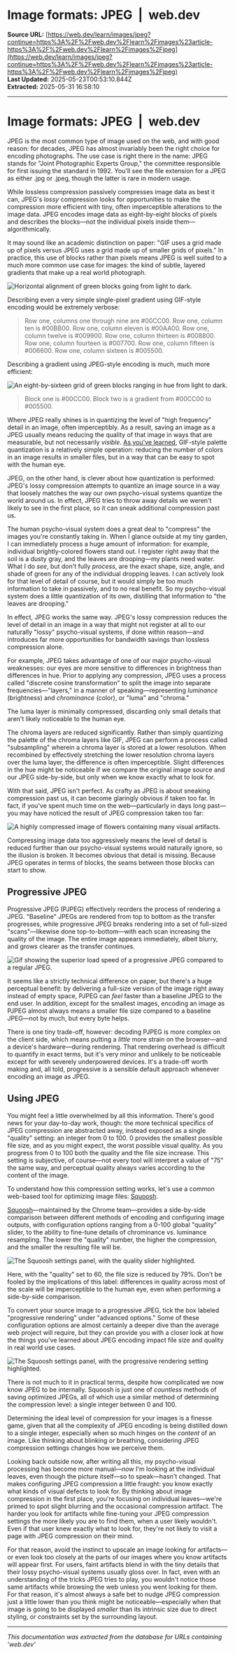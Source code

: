 # Image formats: JPEG  |  web.dev

**Source URL:** [https://web.dev/learn/images/jpeg?continue=https%3A%2F%2Fweb.dev%2Flearn%2Fimages%23article-https%3A%2F%2Fweb.dev%2Flearn%2Fimages%2Fjpeg](https://web.dev/learn/images/jpeg?continue=https%3A%2F%2Fweb.dev%2Flearn%2Fimages%23article-https%3A%2F%2Fweb.dev%2Flearn%2Fimages%2Fjpeg)  
**Last Updated:** 2025-05-23T00:53:10.844Z  
**Extracted:** 2025-05-31 16:58:10

---

# Image formats: JPEG  |  web.dev

JPEG is the most common type of image used on the web, and with good reason: for decades, JPEG has almost invariably been the right choice for encoding photographs. The use case is right there in the name: JPEG stands for "Joint Photographic Experts Group," the committee responsible for first issuing the standard in 1992. You'll see the file extension for a JPEG as either .jpg or .jpeg, though the latter is rare in modern usage.

While lossless compression passively compresses image data as best it can, JPEG's _lossy_ compression looks for opportunities to make the compression more efficient with tiny, often imperceptible alterations to the image data. JPEG encodes image data as eight-by-eight blocks of pixels and describes the blocks—not the individual pixels inside them—algorithmically.

It may sound like an academic distinction on paper: "GIF uses a grid made up of pixels versus JPEG uses a grid made up of smaller grids of pixels." In practice, this use of blocks rather than pixels means JPEG is well suited to a much more common use case for images: the kind of subtle, layered gradients that make up a real world photograph.

![Horizontal alignment of green blocks going from light to dark.](https://web.dev/static/learn/images/jpeg/image/horizontal-alignment-gre-aac4d31124765.png)

Describing even a very simple single-pixel gradient using GIF-style encoding would be extremely verbose:

> Row one, columns one through nine are #00CC00. Row one, column ten is #00BB00. Row one, column eleven is #00AA00. Row one, column twelve is #009900. Row one, column thirteen is #008800. Row one, column fourteen is #007700. Row one, column fifteen is #006600. Row one, column sixteen is #005500.

Describing a gradient using JPEG-style encoding is much, much more efficient:

![An eight-by-sixteen grid of green blocks ranging in hue from light to dark.](https://web.dev/static/learn/images/jpeg/image/an-eight-sixteen-grid-g-989417758001c.png)

> Block one is #00CC00. Block two is a gradient from #00CC00 to #005500.

Where JPEG really shines is in quantizing the level of "high frequency" detail in an image, often imperceptibly. As a result, saving an image as a JPEG usually means reducing the quality of that image in ways that are measurable, but not necessarily _visible_. [As you've learned](https://web.dev/learn/images/gif), GIF-style palette quantization is a relatively simple operation: reducing the number of colors in an image results in smaller files, but in a way that can be easy to spot with the human eye.

JPEG, on the other hand, is clever about how quantization is performed: JPEG's lossy compression attempts to quantize an image source in a way that loosely matches the way our own psycho-visual systems quantize the world around us. In effect, JPEG tries to throw away details we weren't likely to see in the first place, so it can sneak additional compression past us.

The human psycho-visual system does a great deal to "compress" the images you're constantly taking in. When I glance outside at my tiny garden, I can immediately process a huge amount of information: for example, individual brightly-colored flowers stand out. I register right away that the soil is a dusty gray, and the leaves are drooping—my plants need water. What I do _see_, but don't fully _process_, are the exact shape, size, angle, and shade of green for any of the individual dropping leaves. I can actively look for that level of detail of course, but it would simply be too much information to take in passively, and to no real benefit. So my psycho-visual system does a little quantization of its own, distilling that information to "the leaves are drooping."

In effect, JPEG works the same way. JPEG's lossy compression reduces the level of detail in an image in a way that might not register at all to our naturally "lossy" psycho-visual systems, if done within reason—and introduces far more opportunities for bandwidth savings than lossless compression alone.

For example, JPEG takes advantage of one of our major psycho-visual weaknesses: our eyes are more sensitive to differences in brightness than differences in hue. Prior to applying any compression, JPEG uses a process called "discrete cosine transformation" to split the image into separate frequencies—"layers," in a manner of speaking—representing _luminance_ (brightness) and _chrominance_ (color), or "luma" and "chroma."

The luma layer is minimally compressed, discarding only small details that aren't likely noticeable to the human eye.

The chroma layers are reduced significantly. Rather than simply quantizing the palette of the chroma layers like GIF, JPEG can perform a process called "subsampling" wherein a chroma layer is stored at a lower resolution. When recombined by effectively stretching the lower resolution chroma layers over the luma layer, the difference is often imperceptible. Slight differences in the hue might be noticeable if we compare the original image source and our JPEG side-by-side, but only when we know exactly what to look for.

With that said, JPEG isn't perfect. As crafty as JPEG is about sneaking compression past us, it can become glaringly obvious if taken too far. In fact, if you've spent much time on the web—particularly in days long past—you may have noticed the result of JPEG compression taken too far:

![A highly compressed image of flowers containing many visual artifacts.](https://web.dev/static/learn/images/jpeg/image/a-highly-compressed-image-1bf4caf52860d.png)

Compressing image data too aggressively means the level of detail is reduced further than our psycho-visual systems would naturally ignore, so the illusion is broken. It becomes obvious that detail is missing. Because JPEG operates in terms of blocks, the seams between those blocks can start to show.

## Progressive JPEG

Progressive JPEG (PJPEG) effectively reorders the process of rendering a JPEG. "Baseline" JPEGs are rendered from top to bottom as the transfer progresses, while progressive JPEG breaks rendering into a set of full-sized "scans"—likewise done top-to-bottom—with each scan increasing the quality of the image. The entire image appears immediately, albeit blurry, and grows clearer as the transfer continues.

![Gif showing the superior load speed of a progressive JPEG compared to a regular JPEG.](https://web.dev/learn/images/jpeg/image/jpegs-comparison.gif?w=800)

It seems like a strictly technical difference on paper, but there's a huge perceptual benefit: by delivering a full-size version of the image right away instead of empty space, PJPEG can _feel_ faster than a baseline JPEG to the end user. In addition, except for the smallest images, encoding an image as PJPEG almost always means a smaller file size compared to a baseline JPEG—not by much, but every byte helps.

There is one tiny trade-off, however: decoding PJPEG is more complex on the client side, which means putting a _little_ more strain on the browser—and a device's hardware—during rendering. That rendering overhead is difficult to quantify in exact terms, but it's very minor and unlikely to be noticeable except for with severely underpowered devices. It's a trade-off worth making and, all told, progressive is a sensible default approach whenever encoding an image as JPEG.

## Using JPEG

You might feel a little overwhelmed by all this information. There's good news for your day-to-day work, though: the more technical specifics of JPEG compression are abstracted away, instead exposed as a single "quality" setting: an integer from 0 to 100. 0 provides the smallest possible file size, and as you might expect, the worst possible visual quality. As you progress from 0 to 100 both the quality and the file size increase. This setting is subjective, of course—not every tool will interpret a value of "75" the same way, and perceptual quality always varies according to the content of the image.

To understand how this compression setting works, let's use a common web-based tool for optimizing image files: [Squoosh](https://squoosh.app/).

[Squoosh](https://squoosh.app/)—maintained by the Chrome team—provides a side-by-side comparison between different methods of encoding and configuring image outputs, with configuration options ranging from a 0-100 global "quality" slider, to the ability to fine-tune details of chrominance vs. luminance resampling. The lower the "quality" number, the higher the compression, and the smaller the resulting file will be.

![The Squoosh settings panel, with the quality slider highlighted.](https://web.dev/static/learn/images/jpeg/image/the-squoosh-settings-pane-905218448e9e.png)

Here, with the "quality" set to 60, the file size is reduced by 79%. Don't be fooled by the implications of this label: differences in quality across most of the scale will be imperceptible to the human eye, even when performing a side-by-side comparison.

To convert your source image to a progressive JPEG, tick the box labeled "progressive rendering" under "advanced options." Some of these configuration options are almost certainly a deeper dive than the average web project will require, but they can provide you with a closer look at how the things you've learned about JPEG encoding impact file size and quality in real world use cases.

![The Squoosh settings panel, with the progressive rendering setting highlighted.](https://web.dev/static/learn/images/jpeg/image/the-squoosh-settings-pane-b8d372d26939a.png)

There is not much to it in practical terms, despite how complicated we now know JPEG to be internally. Squoosh is just one of _countless_ methods of saving optimized JPEGs, all of which use a similar method of determining the compression level: a single integer between 0 and 100.

Determining the ideal level of compression for your images is a finesse game, given that all the complexity of JPEG encoding is being distilled down to a single integer, especially when so much hinges on the _content_ of an image. Like thinking about blinking or breathing, considering JPEG compression settings changes how we perceive them.

Looking back outside now, after writing all this, my psycho-visual processing has become more manual—_now_ I'm looking at the individual leaves, even though the picture itself—so to speak—hasn't changed. That makes configuring JPEG compression a little fraught: you know exactly what kinds of visual defects to look for. By thinking about image compression in the first place, you're focusing on individual leaves—we're primed to spot slight blurring and the occasional compression artifact. The harder you look for artifacts while fine-tuning your JPEG compression settings the more likely you are to find them, when a user likely wouldn't. Even if that user knew exactly what to look for, they're not likely to visit a page with JPEG compression on their mind.

For that reason, avoid the instinct to upscale an image looking for artifacts—or even look too closely at the parts of our images where you know artifacts will appear first. For users, faint artifacts blend in with the tiny details that their lossy psycho-visual systems usually gloss over. In fact, even with an understanding of the tricks JPEG tries to play, you wouldn't notice those same artifacts while browsing the web unless you went looking for them. For that reason, it's almost always a safe bet to nudge JPEG compression just a little lower than you think might be noticeable—especially when that image is going to be displayed _smaller_ than its intrinsic size due to direct styling, or constraints set by the surrounding layout.

---

*This documentation was extracted from the database for URLs containing 'web.dev'*

